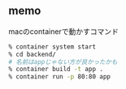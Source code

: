 

## memo

macのcontainerで動かすコマンド

```bash
% container system start
% cd backend/
# 名前はappじゃない方が良かったかも
% container build -t app .
% container run -p 80:80 app
```